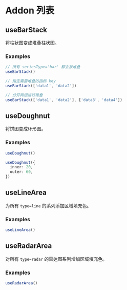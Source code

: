 # Addon 列表

## useBarStack

将柱状图变成堆叠柱状图。

### Examples

```ts
// 所有 seriesType='bar' 都会被堆叠
useBarStack()

// 指定需要堆叠的指标 key
useBarStack(['data1', 'data2'])

// 分开两组进行堆叠
useBarStack(['data1', 'data2'], ['data3', 'data4'])
```

## useDoughnut

将饼图变成环形图。

### Examples

```ts
useDoughnut()

useDoughnut({
  inner: 20,
  outer: 60,
})
```

## useLineArea

为所有 `type=line` 的系列添加区域填充色。

### Examples

```ts
useLineArea()
```

## useRadarArea

对所有 `type=radar` 的雷达图系列增加区域填充色。

### Examples

```ts
useRadarArea()
```
